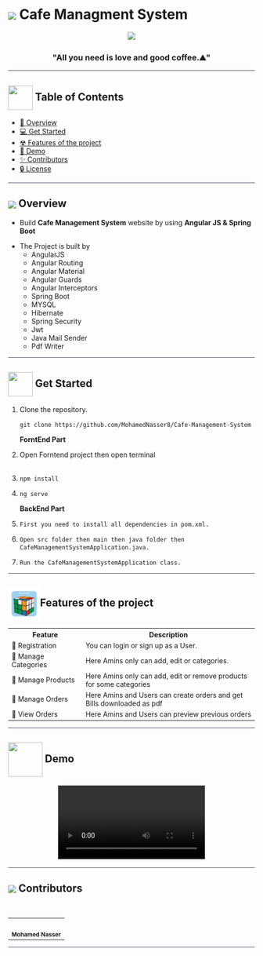 # <img  align="center" width= 65px  src="https://cdn.dribbble.com/users/1490076/screenshots/6436878/game-store_coffee-house_animated8002.gif"> Cafe Managment System

<div align="center">

<img height=400px src="https://cdn.dribbble.com/users/1490076/screenshots/6436878/game-store_coffee-house_animated8002.gif">
<div align="center"  width=10%>

### "All you need is love and good coffee.⛰"

</div>
</div>

<hr style="background-color: #4b4c60"></hr>

## <img align= center width=50px height=50px src="https://user-images.githubusercontent.com/71986226/154075883-2a5679d2-b411-448f-b423-9565babf35aa.gif"> Table of Contents

- <a href ="#about"> 📙 Overview</a>
- <a href ="#Started"> 💻 Get Started</a>
- <a href ="#Features"> ☢ Features of the project</a>
- <a href ="#Video"> 🎥 Demo</a>
- <a href ="#Contributors"> ✨ Contributors</a>
- <a href ="#License"> 🔒 License</a>
<hr style="background-color: #4b4c60"></hr>
<a id = "about"></a>

## <img align="center"  height =50px src="https://user-images.githubusercontent.com/71986226/154076110-1233d7a8-92c2-4d79-82c1-30e278aa518a.gif"> Overview

<ul>
 <li>

Build **Cafe Management System** website by using **Angular JS & Spring Boot**</li>

 <li> The Project is built by
 
 <ul>
    <li> AngularJS </li>
    <li> Angular Routing </li>
    <li> Angular Material </li>
    <li> Angular Guards </li>
    <li> Angular Interceptors </li>
    <li>Spring Boot </li>
    <li> MYSQL </li>
  <li> Hibernate </li>
  <li> Spring Security </li>
    <li> Jwt </li>
    <li> Java Mail Sender </li>
    <li> Pdf Writer </li>
   </ul>
   </li>
</ul>
</li>
<hr style="background-color: #4b4c60"></hr>
<a id = "Started"></a>

## <img  align= center width=50px height=50px src="https://c.tenor.com/HgX89Yku5V4AAAAi/to-the-moon.gif"> Get Started

<ol>
<li>Clone the repository.

```
git clone https://github.com/MohamedNasser8/Cafe-Management-System
```
</li>

**ForntEnd Part**
<li>Open Forntend project then open terminal</li>
<br>
<li>


```
npm install
```

</li>
<li>

```
ng serve
```
</li>

**BackEnd Part**

<li>

```
First you need to install all dependencies in pom.xml.
```
</li>

<li>

```
Open src folder then main then java folder then CafeManagementSystemApplication.java.
```
</li>

<li>

```
Run the CafeManagementSystemApplication class.
```
</li>

</ol>
<hr style="background-color: #4b4c60"></hr>
<a id ="Features"></a>

## <img align= center width=65px height=65px src="https://raw.githubusercontent.com/EslamAsHhraf/EslamAsHhraf/main/images/skills.gif">Features of the project

<table  >
<tr >
<th width=30% >Feature</th>
<th >Description</th>
</tr>
<tr>
<td> 🔷 Registration </td>
<td> You can login or sign up as a User.</td>
</tr>
<tr>
<td>🔷  Manage Categories </td>
<td>Here Amins only can add, edit or categories.</td>
</tr>
<tr>
<td> 🔷 Manage Products</td>
<td>Here Amins only can add, edit or remove products for some categories</td>
</tr>
<tr>
<td> 🔶 Manage Orders</td>
<td>Here Amins and Users can create orders and get Bills downloaded as pdf</td>
</td>
<tr>
<td> 🔶 View Orders</td>
<td>Here Amins and Users can preview previous orders</td>
</td> 
</tr>

</table>

<hr style="background-color: #4b4c60"></hr>
<a id ="Video"></a>

## <img  align= center width= 70px height =70px src="https://img.genial.ly/5f91608064ad990c6ee12237/bd7195a3-a8bb-494b-8a6d-af48dd4deb4b.gif?genial&1643587200063"> Demo



<div  align="center">
<video src="https://github.com/MohamedNasser8/Cafe-Management-System/assets/66921605/bd37f4ef-37e8-4fb1-b35d-45cf59021b33">
</video> 
</div>

<hr style="background-color: #4b4c60"></hr>
<a id ="Contributors"></a>

## <img align="center"  height =60px src="https://user-images.githubusercontent.com/63050133/156777293-72a6e681-2582-4a9d-ad92-09d1181d47c7.gif"> Contributors

<br>
<table >
  <tr>
        <td align="center"><a href="https://github.com/MohamedNasser8"><img src="https://avatars.githubusercontent.com/u/66921605?v=4" width="150px;" alt=""/><br /><sub><b>Mohamed Nasser</b></sub></a><br /></td>
  </tr>
</table>


<hr style="background-color: #4b4c60"></hr>
